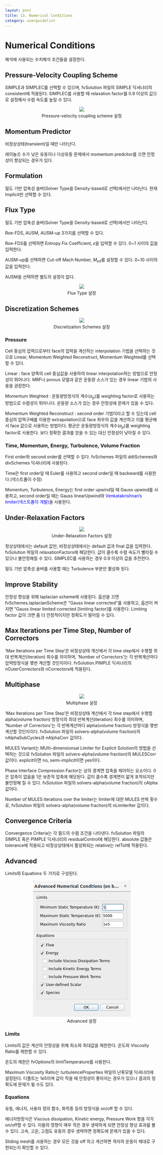```yaml
---
layout: post
title: 13. Numerical Conditions
category: userguidelist
---
```


# Numerical Conditions

해석에 사용되는 수치해석 조건들을 설정한다.

## Pressure-Velocity Coupling Scheme

SIMPLE과 SIMPLEC를 선택할 수 있으며, fvSolution 파일의 SIMPLE 딕셔너리의 consistent에 적용된다. SIMPLEC를 사용할 때 relaxation factor를 0.9 이상의 값으로 설정해서 수렴 속도를 높일 수 있다.

<p align='center'>
    <img src="https://github.com/nextfoam/baram-pages/raw/main/screenshots/pic/scheme00.png"><br> Pressure-velocity coupling scheme 설정
</p>

## Momentum Predictor

비정상상태(transient)일 때만 나타난다.

레이놀즈 수가 낮은 유동이나 다상유동 문제에서 momentum predcitor를 끄면 안정성이 향상되는 경우가 있다.

## Formulation

밀도 기반 압축성 솔버(Solver Type을 Density-based로 선택)에서만 나타난다. 현재 Implicit만 선택할 수 있다.

## Flux Type

밀도 기반 압축성 솔버(Solver Type을 Density-based로 선택)에서만 나타난다. 

Roe-FDS, AUSM, AUSM-up 3가지를 선택할 수 있다.

Roe-FDS를 선택하면 Entropy Fix Coefficient, $\epsilon$을 입력할 수 있다. 0~1 사이의 값을 입력한다.

AUSM-up를 선택하면 Cut-off Mach Number, $M_\inf$를 설정할 수 있다. 0~10 사이의 값을 입력한다.

AUSM을 선택하면 별도의 설정이 없다.

<p align='center'>
    <img src="https://github.com/nextfoam/baram-pages/raw/main/screenshots/pic/scheme0.png"><br> Flux Type 설정
</p>

## Discretization Schemes

<p align='center'>
    <img src="https://github.com/nextfoam/baram-pages/raw/main/screenshots/pic/scheme1.png"><br> Discretization Schemes 설정
</p>

### Pressure

Cell 중심의 압력으로부터 face의 압력을 계산하는 interpolation 기법을 선택하는 것으로 Linear, Momentum Weighted Reconstruct, Momentum Weighted를 선택할 수 있다. 

Linear : face 양쪽의 cell 중심값을 사용하여 linear interpolation하는 방법으로 안정성이 뛰어나다. MRF나 porous 모델과 같은 운동량 소스가 있는 경우 linear 기법의 사용을 권장한다.

Momentum Weighted : 운동량방정식의 계수($a_p$)를 weighting factor로 사용하는 방법으로 수렴성이 뛰어니다. 운동량 소스가 있는 경우 안정성에 문제가 있을 수 있다.

Momentum Weighted Reconstruct : second order 기법이라고 할 수 있는데 cell 중심의 압력구배를 이용한 extrapolation으로 face 좌우의 값을 계산하고 이를 평균해서 face 값으로 사용하는 방법이다. 평균은 운동량방정식의 계수($a_p$)를 weighting factor로 사용한다. 보다 정확한 결과를 얻을 수 있는 대신 안정성이 낮아질 수 있다.

### Time, Momentum, Energy, Turbulence, Volume Fraction

First order와 second order를 선택할 수 있다. fvSchemes 파일의 ddtSchemes와 divSchemes 딕셔너리에 사용된다.

Time은 first order일 때 Euler를 사용하고 second order일 때 backward를 사용한다.(넥스트폼이 수정)

Momentum, Turbulence, Energy는 first order upwind일 때 Gauss upwind를 사용하고, second order일 때는 Gauss linearUpwind와 <span style="color:blue">Venkatakrishnan’s limiter(넥스트폼이 개발)</span>을 사용한다.

## Under-Relaxation Factors

<p align='center'>
    <img src="https://github.com/nextfoam/baram-pages/raw/main/screenshots/pic/relaxation.png"><br> Under-Relaxation Factors 설정
</p>

정상상태에서는 default 값만, 비정상상태에서는 default 값과 final 값을 입력한다. fvSolution 파일의 relaxationFactors에 해당한다. 값이 클수록 수렴 속도가 빨라질 수 있으나 불안정해질 수 있다. SIMPLEC를 사용하는 경우 0.9 이상의 값을 추천한다.

밀도 기반 압축성 솔버를 사용할 때는 Turbulence 부분만 활성화 된다.

## Improve Stability

안정성 향상을 위해 laplacian scheme에 사용된다. 옵션을 끄면 fvSchemes.laplacianScheme은 "Gauss linear corrected"를 사용하고, 옵션이 켜지면 "Gauss linear limited corrected [limiting factor]를 사용한다. Limiting factor 값이 크면 좀 더 안정적이지만 정확도가 떨어질 수 있다.

## Max Iterations per Time Step, Number of Correctors

’Max Iterations per Time Step’은 비정상상태 계산에서 각 time step에서 수행할 최대 반복계산(iteration) 회수를 의미하며, ’Number of Correctors’는 각 반복계산마다 압력방정식을 몇번 계산할 것인지이다. fvSolution.PIMPLE 딕셔너리의 nOuterCorrectors와 nCorrectors에 적용된다.

## Multiphase

<p align='center'>
    <img src="https://github.com/nextfoam/baram-pages/raw/main/screenshots/pic/multiphase.png"><br> Multiphase 설정
</p>

’Max Iterations per Time Step’은 비정상상태 계산에서 각 time step에서 수행할 alpha(volume fraction) 방정식의 최대 반복계산(iteration) 회수를 의미하며, ’Number of Correctors’는 각 반복계산마다 alpha(volume fraction) 방정식을 몇번 계산할 것인지이다. fvSolution 파일의 solvers-alpha(volume fraction)의 nAlphaSubCycles과 nAlphaCorr 값이다.

MULES Variant는 MUlti-dimensionsal Limiter for Explicit Solution의 방법을 선택하는 것으로 fvSolution 파일의 solvers-alpha(volume fraction)의 MULESCorr 값이다. explicit이면 no, semi-implicit이면 yes이다.

Phase Interface Compression Factor는 상의 경계면 압축을 제어하는 요소이다. 0은 압축이 없음을 1은 보존적 압축에 해당된다. 값이 클수록 경계면이 얇게 포착되지만 불안정해 질 수 있다. fvSolution 파일의 solvers-alpha(volume fraction)의 cAlpha 값이다.

Number of MULES iterations over the limiter는 limiter에 대한 MULES 반복 횟수로, fvSolution 파일의 solvers-alpha(volume fraction)의 nLimiterIter 값이다.

## Convergence Criteria

Convergence Criteria는 각 필드의 수렴 조건을 나타낸다. fvSolution 파일의 SIMPLE 혹은 PIMPLE 딕셔너리의 residualControl에 해당한다. absolute 값들은 tolerance에 적용되고 비정상상태에서 활성화되는 relative는 relTol에 적용된다.

## Advanced

Limits와 Equations 두 가지로 구성된다.

<p align='center'>
    <img src="https://github.com/nextfoam/baram-pages/raw/main/screenshots/pic/limit.png"><br> Advanced 설정
</p>

### Limits

Limits의 값은 계산의 안정성을 위해 최소와 최대값을 제한한다. 온도와 Viscosity Ratio를 제한할 수 있다. 

온도의 제한은 fvOptions의 limitTemperature를 사용한다.

Maximum Viscosity Ratio는 turbulenceProperties 파일의 난류모델 딕셔너리에 설정된다. 디폴트는 1e5이며 값이 작을 때 안정성이 좋아지는 경우가 있으나 결과의 정확도에 문제가 될 수도 있다.

### Equations

유동, 에너지, 사용자 정의 함수, 화학종 등의 방정식을 on/off 할 수 있다. 

에너지방정식은 Viscous dissipation, Kinetic energy, Pressure Work 항을 각각 on/off할 수 있다. 이들의 영향이 매우 작은 경우 생략하게 되면 안정성 향상 효과를 볼 수 있다. 고속, 고온, 고점도 유동의 경우 생력하면 정확도에 문제가 있을 수 있다.

Sliding mesh를 사용하는 경우 모든 것을 off 하고 계산하면 격자의 운동이 제대로 구현되는지 확인할 수 있다.














